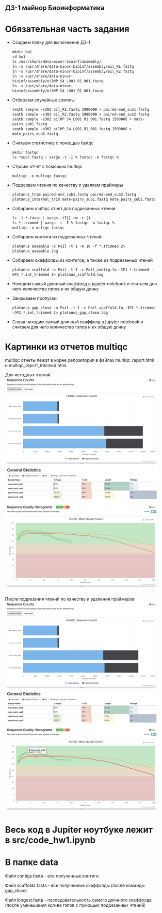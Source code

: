## ДЗ-1 майнор Биоинформатика

# Обязательная часть задания
- Создаем папку для выполнения ДЗ-1
    ```
    mkdir hw1
    cd hw1
    ls /usr/share/data-minor-bioinf/assembly/
    ln -s /usr/share/data-minor-bioinf/assembly/oil_R1.fastq
    ln -s /usr/share/data-minor-bioinf/assembly/oil_R2.fastq
    ln -s /usr/share/data-minor-bioinf/assembly/oilMP_S4_L001_R1_001.fastq
    ln -s /usr/share/data-minor-bioinf/assembly/oilMP_S4_L001_R2_001.fastq
    ```
- Отбираем случайные сэмплы
    ```
    seqtk sample -s302 oil_R1.fastq 5000000 > paired-end_sub1.fastq
    seqtk sample -s302 oil_R2.fastq 5000000 > paired-end_sub2.fastq
    seqtk sample -s302 oilMP_S4_L001_R1_001.fastq 1500000 > mate-pairs_sub1.fastq
    seqtk sample -s302 oilMP_S4_L001_R2_001.fastq 1500000 > mate_pairs_sub2.fastq
    ```
- Считаем статистику с помощью fastqc
    ```
    mkdir fastqc
    ls *sub?.fastq | xargs -t -I % fastqc -o fastqc %
    ```
- Строим отчет с помощью multiqc
    ```
    multiqc -o multiqc fastqc
    ```
- Подрезаем чтения по качеству и удаляем праймеры
    ```
    platanus_trim paired-end_sub1.fastq paired-end_sub2.fastq
    platanus_internal_trim mate-pairs_sub1.fastq mate_pairs_sub2.fastq
    ```
- Собираем multiqc отчет для подрезанных чтений
    ```
    ls -1 *.fastq | xargs -tI{} rm -r {}
    ls *.trimmed | xargs -t -I % fastqc -o fastqc %
    multiqc -o muliqc fastqc
    ```
- Собираем контиги из подрезанных чтений
    ```
    platanus assemble -o Poil -t 1 -m 10 -f *.trimmed 2> platanus_assemble.log
    ```
- Собираем скаффолды из контигов, а также из подрезанных чтений
    ```
    platanus scaffold -o Poil -t 1 -c Poil_contig.fa -IP1 *.trimmed -OP2 *.int_trimmed 2> platanus_scaffold.log
    ```
- Находим самый длинный скаффолд в jupyter notebook и считаем для него количество гэпов и их общую длину

- Закрываем пропуски
    ```
    platanus gap_close -o Poil -t 1 -c Poil_scaffold.fa -IP1 *.trimmed -OP2 *.int_trimmed 2> platanus_gap_close.log
    ```
- Снова находим самый длинный скаффолд в jupyter notebook и считаем для него количество гэпов и их общую длину

# Картинки из отчетов multiqc

multiqc отчеты лежат в корне репозитория в файлах multiqc_report.html и multiqc_report_trimmed.html.

Для исходных чтений
![](/img/source_readings_counts.png)
![](/img/source_readings_general_statistics.png)
![](/img/source_readings_quality.png)

После подрезания чтений по качеству и удаления праймеров
![](/img/trimmed_readings_counts.png)
![](/img/trimmed_readings_general_statistics.png)
![](/img/trimmed_readings_quality.png)


# Весь код в Jupiter ноутбуке лежит в src/code_hw1.ipynb

# В папке data
Файл contigs.fasta - все полученные контиги

Файл scaffolds.fasta - все полученные скаффолды (после команды gap_close)

Файл longest.fasta - последовательность самого длинного скаффолда (после уменьшения кол-ва гэпов с помощью подрезанных чтений)

